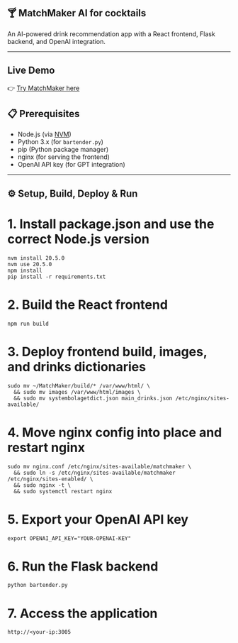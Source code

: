 ## 🍸 MatchMaker AI for cocktails

An AI-powered drink recommendation app with a React frontend, Flask backend, and OpenAI integration.

---


## Live Demo
👉 [Try MatchMaker here](http://78.72.53.78:3005)

## 📋 Prerequisites
- Node.js (via [NVM](https://github.com/nvm-sh/nvm))
- Python 3.x (for `bartender.py`)
- pip (Python package manager)
- nginx (for serving the frontend)
- OpenAI API key (for GPT integration)

---

## ⚙️ Setup, Build, Deploy & Run

# 1. Install package.json and use the correct Node.js version
```
nvm install 20.5.0
nvm use 20.5.0
npm install
pip install -r requirements.txt
```

# 2. Build the React frontend

```
npm run build
```

# 3. Deploy frontend build, images, and drinks dictionaries
```
sudo mv ~/MatchMaker/build/* /var/www/html/ \
  && sudo mv images /var/www/html/images \
  && sudo mv systembolagetdict.json main_drinks.json /etc/nginx/sites-available/
```

# 4. Move nginx config into place and restart nginx
```
sudo mv nginx.conf /etc/nginx/sites-available/matchmaker \
  && sudo ln -s /etc/nginx/sites-available/matchmaker /etc/nginx/sites-enabled/ \
  && sudo nginx -t \
  && sudo systemctl restart nginx
```

# 5. Export your OpenAI API key
```
export OPENAI_API_KEY="YOUR-OPENAI-KEY"
```

# 6. Run the Flask backend
```
python bartender.py
```

# 7. Access the application
```
http://<your-ip:3005
```
